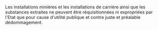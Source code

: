 Les installations minières et les installations de
carrière ainsi que les substances extraites ne peuvent être
réquisitionnées ni expropriées par l'Etat que pour cause d'utilité
publique et contre juste et préalable dédommagement.